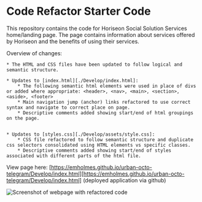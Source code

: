 # Code Refactor Starter Code

This repository contains the code for Horiseon Social Solution Services home/landing page. The page contains information about services offered by Horiseon and the benefits of using their services. 

Overview of changes: 

    * The HTML and CSS files have been updated to follow logical and semantic structure. 

    * Updates to [index.html][./Develop/index.html]: 
        * The following semantic html elements were used in place of divs or added where appropriate: <header>, <nav>, <main>, <section>, <aside>, <footer>
        * Main navigation jump (anchor) links refactored to use correct syntax and navigate to correct place on page.
        * Descriptive comments added showing start/end of html groupings on the page.


    * Updates to [styles.css][./Develop/assets/style.css]:
        * CSS file refactored to follow semantic structure and duplicate css selectors consolidated using HTML elements vs specific classes.
        * Descriptive comments added showing start/end of styles associated with different parts of the html file.

View page here: [https://emholmes.github.io/urban-octo-telegram/Develop/index.html][https://emholmes.github.io/urban-octo-telegram/Develop/index.html] (deployed application via github)

![Screenshot of webpage with refactored code](./Develop/assets/images/horiseon-services-final.png)